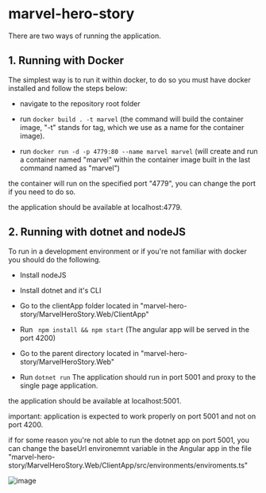# marvel-hero-story

There are two ways of running the application.

## 1. Running with Docker

The simplest way is to run it within docker, 
to do so you must have docker installed and follow the steps below:

- navigate to the repository root folder 

- run ```docker build . -t marvel``` (the command will build the container image, "-t" stands for tag, which we use as a name for the container image).

- run ```docker run -d -p 4779:80 --name marvel marvel``` (will create and run a container named "marvel" within the container image built in the last command named as "marvel")

the container will run on the specified port "4779", you can change the port if you need to do so.

the application should be available at localhost:4779.

## 2. Running with dotnet and nodeJS

To run in a development environment or if you're not familiar with docker you should do the following.

- Install nodeJS

- Install dotnet and it's CLI

- Go to the clientApp folder located in "marvel-hero-story/MarvelHeroStory.Web/ClientApp"

- Run ``` npm install && npm start``` (The angular app will be served in the port 4200)

- Go to the parent directory located in "marvel-hero-story/MarvelHeroStory.Web"

- Run ``` dotnet run ``` The application should run in port 5001 and proxy to the single page application.

the application should be available at localhost:5001.

important: application is expected to work properly on port 5001 and not on port 4200.

if for some reason you're not able to run the dotnet app on port 5001, 
you can change the baseUrl environemnt variable in the Angular app in the file "marvel-hero-story/MarvelHeroStory.Web/ClientApp/src/environments/enviroments.ts"

![image](https://user-images.githubusercontent.com/34853683/136316242-8cb8c26d-ca4f-4c45-bf1b-937c43c820df.png)


